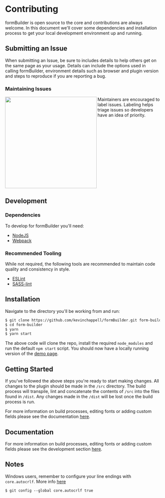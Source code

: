 # Contributing

formBuilder is open source to the core and contributions are always welcome. In this document we'll cover some dependencies and installation process to get your local development environment up and running.

## Submitting an Issue
When submitting an Issue, be sure to includes details to help others get on the same page as your usage. Details can include the options used in calling formBuilder, environment details such as browser and plugin version and steps to reproduce if you are reporting a bug.

### Maintaining Issues
<img width="298" align="left" src="https://cloud.githubusercontent.com/assets/1457540/26318680/dfcf092a-3f13-11e7-83bf-f9a2dd1fb8f1.png"> Maintainers are encouraged to label issues. Labeling helps triage issues so developers have an idea of priority.
<br clear="left">

## Development
### Dependencies
To develop for formBuilder you'll need:

- [NodeJS](https://nodejs.org)
- [Webpack](https://webpack.github.io/)

### Recommended Tooling
While not required, the following tools are recommended to maintain code quality and consistency in style.

- [ESLint](http://eslint.org/)
- [SASS-lint](https://www.npmjs.com/package/sass-lint)

## Installation

Navigate to the directory you'll be working from and run:
```bash
$ git clone https://github.com/kevinchappell/formBuilder.git form-builder
$ cd form-builder
$ yarn
$ yarn start
```

The above code will clone the repo, install the required `node_modules` and run the default `npm start` script. You should now have a locally running version of the [demo page](https://kevinchappell.github.io/formBuilder/).

## Getting Started
If you've followed the above steps you're ready to start making changes. All changes to the plugin should be made in the `/src` directory. The build process will transpile, lint and concatenate the contents of `/src` into the files found in `/dist`. Any changes made in the `/dist` will be lost once the build process is run.

For more information on build processes, editing fonts or adding custom fields please see the documentation [here](https://formbuilder.online/docs/).

## Documentation
For more information on build processes, editing fonts or adding custom fields please see the development section [here](https://formbuilder.online/docs/development/).

## Notes
Windows users, remember to configure your line endings with `core.autocrlf`. More info [here](https://help.github.com/articles/dealing-with-line-endings/#platform-windows)
```
$ git config --global core.autocrlf true
```
